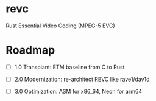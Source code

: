 # revc
Rust Essential Video Coding (MPEG-5 EVC)

# Roadmap

- [ ] 1.0 Transplant: ETM baseline from C to Rust

- [ ] 2.0 Modernization: re-architect REVC like rave1/dav1d

- [ ] 3.0 Optimization: ASM for x86_64, Neon for arm64 
